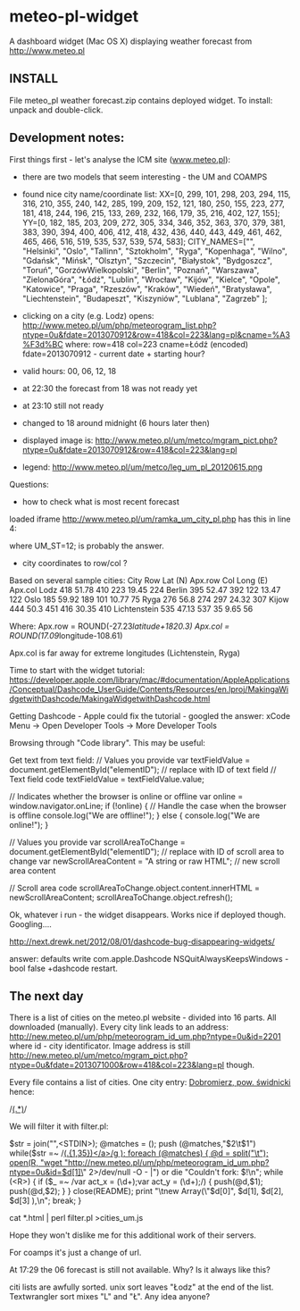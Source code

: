 meteo-pl-widget
===============

A dashboard widget (Mac OS X) displaying weather forecast from http://www.meteo.pl

INSTALL
-------
File meteo_pl weather forecast.zip contains deployed widget. To install: unpack and double-click.

Development notes:
------------------

First things first - let's analyse the ICM site (www.meteo.pl):
- there are two models that seem interesting - the UM and COAMPS
- found nice city name/coordinate list:
XX=[0, 299, 101, 298, 203, 294, 115, 316, 210, 355, 240, 142, 285, 199, 209, 152, 121, 180, 250, 155, 223, 277, 181, 418, 244, 196, 215, 133, 269, 232, 166, 179, 35, 216, 402, 127, 155];
YY=[0, 182, 185, 203, 209, 272, 305, 334, 346, 352, 363, 370, 379, 381, 383, 390, 394, 400, 406, 412, 418, 432, 436, 440, 443, 449, 461, 462, 465, 466, 516, 519, 535, 537, 539, 574, 583];
CITY_NAMES=["", "Helsinki", "Oslo", "Tallinn", "Sztokholm", "Ryga", "Kopenhaga", "Wilno", "Gdańsk", "Mińsk", "Olsztyn", "Szczecin", "Białystok", "Bydgoszcz", "Toruń", "GorzówWielkopolski", "Berlin", "Poznań", "Warszawa", "ZielonaGóra", "Łódź", "Lublin", "Wrocław", "Kijów", "Kielce", "Opole", "Katowice", "Praga", "Rzeszów", "Kraków", "Wiedeń", "Bratysława", "Liechtenstein", "Budapeszt", "Kiszyniów", "Lublana", "Zagrzeb" ];
- clicking on a city (e.g. Lodz) opens: 
http://www.meteo.pl/um/php/meteorogram_list.php?ntype=0u&fdate=2013070912&row=418&col=223&lang=pl&cname=%A3%F3d%BC
where:
	row=418
	col=223
	cname=Łódź (encoded)
	fdate=2013070912 - current date + starting hour?
- valid hours: 00, 06, 12, 18
- at 22:30 the forecast from 18 was not ready yet
- at 23:10 still not ready
- changed to 18 around midnight (6 hours later then)

- displayed image is:
http://www.meteo.pl/um/metco/mgram_pict.php?ntype=0u&fdate=2013070912&row=418&col=223&lang=pl
- legend:
http://www.meteo.pl/um/metco/leg_um_pl_20120615.png

Questions:
- how to check what is most recent forecast

loaded iframe http://www.meteo.pl/um/ramka_um_city_pl.php
has this in line 4:
<script language='JavaScript'>var UM_YYYY=2013;var UM_MM=7;var UM_DD=9;var UM_ST=12;var UM_SYYYY="2013";var UM_SMM="07";var UM_SDD="09";var UM_SST="12";</script>
where 
UM_ST=12; is probably the answer.

- city coordinates to row/col ?

Based on several sample cities:
City	Row	Lat (N)	Apx.row		Col	Long (E)	Apx.col
Lodz	418	51.78	410		223	19.45	224
Berlin	395	52.47	392		122	13.47	122
Oslo	185	59.92	189		101	10.77	75
Ryga	276	56.8	274		297	24.32	307
Kijow	444	50.3	451		416	30.35	410
Lichtenstein	535	47.13	537		35	9.65	56

Where:
Apx.row = ROUND(-27.23*latitude+1820.3)
Apx.col = ROUND(17.09*longitude-108.61)

Apx.col is far away for extreme longitudes (Lichtenstein, Ryga)


Time to start with the widget tutorial: https://developer.apple.com/library/mac/#documentation/AppleApplications/Conceptual/Dashcode_UserGuide/Contents/Resources/en.lproj/MakingaWidgetwithDashcode/MakingaWidgetwithDashcode.html

Getting Dashcode - Apple could fix the tutorial - googled the answer: xCode Menu -> Open Developer Tools -> More Developer Tools

Browsing through "Code library". This may be useful:

Get text from text field:
// Values you provide
var textFieldValue = document.getElementById("elementID");	// replace with ID of text field
// Text field code
textFieldValue = textFieldValue.value;




// Indicates whether the browser is online or offline
var online = window.navigator.onLine;
if (!online) {
	// Handle the case when the browser is offline
	console.log("We are offline!");
} else {
	console.log("We are online!");
}




// Values you provide
var scrollAreaToChange = document.getElementById("elementID");	// replace with ID of scroll area to change
var newScrollAreaContent = "A string or raw HTML";				// new scroll area content

// Scroll area code
scrollAreaToChange.object.content.innerHTML = newScrollAreaContent;
scrollAreaToChange.object.refresh();


Ok, whatever i run - the widget disappears. Works nice if deployed though. Googling....

http://next.drewk.net/2012/08/01/dashcode-bug-disappearing-widgets/

answer: 
defaults write com.apple.Dashcode NSQuitAlwaysKeepsWindows -bool false
+dashcode restart.


The next day
-------------

There is a list of cities on the meteo.pl website - divided into 16 parts. All downloaded (manually).
Every city link leads to an address: http://new.meteo.pl/um/php/meteorogram_id_um.php?ntype=0u&id=2201
where id - city identificator.
Image address is still http://new.meteo.pl/um/metco/mgram_pict.php?ntype=0u&fdate=2013071000&row=418&col=223&lang=pl
though.

Every file contains a list of cities. One city entry: <A href="#" onClick='show_mgram(1134)'>Dobromierz, pow. świdnicki</a>
hence:

/<A href="#" onClick='show_mgram\((\d+)\)'>(.*)</a>/

We will filter it with filter.pl:

$str = join("",<STDIN>);
@matches = ();
push (@matches,"$2\t$1") while($str =~ /<A href="#" onClick='show_mgram\((\d{1,6})\)'>(.{1,35})<\/a>/g );
foreach (@matches) {
	@d = split("\t");
	open(R, "wget \"http://new.meteo.pl/um/php/meteorogram_id_um.php?ntype=0u&id=$d[1]\" 2>/dev/null -O - |")  or die "Couldn't fork: $!\n";
	while (<R>) { if ($_ =~ /var act_x = (\d+);var act_y = (\d+);/) {
		push(@d,$1);
		push(@d,$2);
	} }
	close(README);
	print "\tnew Array(\"$d[0]\", $d[1], $d[2], $d[3] ),\n";
	break;
}

cat *.html | perl filter.pl >cities_um.js

Hope they won't dislike me for this additional work of their servers.

For coamps it's just a change of url.

At 17:29 the 06 forecast is still not available. Why? Is it always like this?

citi lists are awfully sorted. unix sort leaves "Łodz" at the end of the list. Textwrangler sort mixes "L" and "Ł". Any idea anyone?



